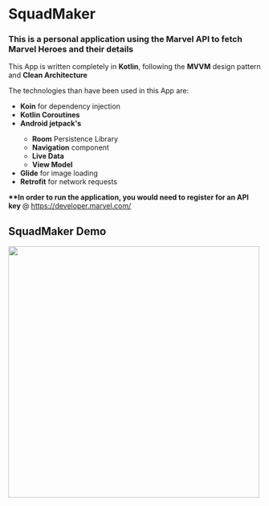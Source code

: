 # SquadMaker

<h3>This is a personal application using the Marvel API to fetch Marvel Heroes and their details</h3>

This App is written completely in <b>Kotlin</b>, following the <b>MVVM</b> design pattern and <b>Clean Architecture</b>

The technologies than have been used in this App are: 

<ul>
  <li><b>Koin</b> for dependency injection</li>
  <li><b>Kotlin Coroutines</b></li>
  <li><b>Android jetpack's</b></li>
  <ul>
    <li><b>Room</b> Persistence Library</li>
    <li><b>Navigation</b> component</li>
    <li><b>Live Data</b></li>
    <li><b>View Model</b></li>
  </ul>
  <li><b>Glide</b> for image loading</li>
  <li><b>Retrofit</b> for network requests</li>
</ul>  

<b>**In order to run the application, you would need to register for an API key </b> @ https://developer.marvel.com/

<h2>SquadMaker Demo</h2>
<img src="app/demogif/demogif.gif" height="500"/>
